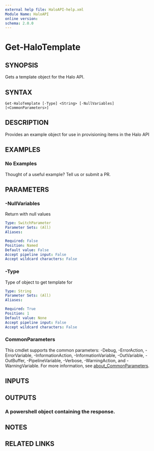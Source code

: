 ```yaml
---
external help file: HaloAPI-help.xml
Module Name: HaloAPI
online version:
schema: 2.0.0
---
```


# Get-HaloTemplate

## SYNOPSIS
Gets a template object for the Halo API.

## SYNTAX

```
Get-HaloTemplate [-Type] <String> [-NullVariables] [<CommonParameters>]
```

## DESCRIPTION
Provides an example object for use in provisioning items in the Halo API

## EXAMPLES

### No Examples

Thought of a useful example? Tell us or submit a PR.

## PARAMETERS

### -NullVariables
Return with null values

```yaml
Type: SwitchParameter
Parameter Sets: (All)
Aliases:

Required: False
Position: Named
Default value: False
Accept pipeline input: False
Accept wildcard characters: False
```

### -Type
Type of object to get template for

```yaml
Type: String
Parameter Sets: (All)
Aliases:

Required: True
Position: 1
Default value: None
Accept pipeline input: False
Accept wildcard characters: False
```

### CommonParameters
This cmdlet supports the common parameters: -Debug, -ErrorAction, -ErrorVariable, -InformationAction, -InformationVariable, -OutVariable, -OutBuffer, -PipelineVariable, -Verbose, -WarningAction, and -WarningVariable. For more information, see [about_CommonParameters](http://go.microsoft.com/fwlink/?LinkID=113216).

## INPUTS

## OUTPUTS

### A powershell object containing the response.
## NOTES

## RELATED LINKS
